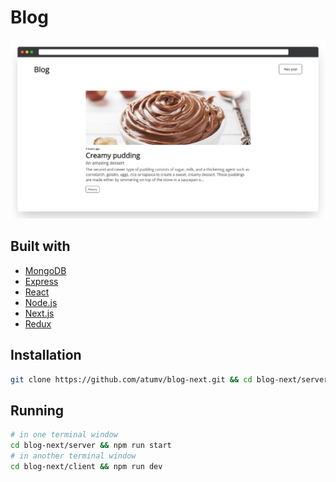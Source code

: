 # Blog

![](assets/preview.png)

## Built with

- [MongoDB](https://www.mongodb.com/)
- [Express](https://expressjs.com/)
- [React](https://reactjs.org/)
- [Node.js](https://nodejs.org/en/)
- [Next.js](https://nextjs.org/)
- [Redux](https://redux.js.org/)

## Installation

```sh
git clone https://github.com/atumv/blog-next.git && cd blog-next/server && npm i && cd ../client && npm i
```

## Running

```sh
# in one terminal window
cd blog-next/server && npm run start
# in another terminal window
cd blog-next/client && npm run dev
```
